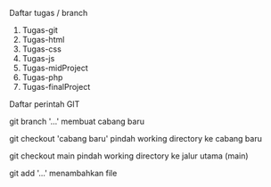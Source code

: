 Daftar tugas / branch
1. Tugas-git
2. Tugas-html
3. Tugas-css
4. Tugas-js
5. Tugas-midProject
6. Tugas-php
7. Tugas-finalProject

Daftar perintah GIT

git branch '...'
membuat cabang baru

git checkout 'cabang baru'
pindah working directory ke cabang baru

git checkout main
pindah working directory ke jalur utama (main)

git add '...'
menambahkan file
